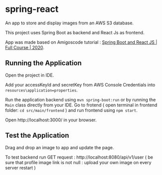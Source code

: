 # spring-react

An app to store and display images from an AWS S3 database.

This project uses Spring Boot as backend and React Js as frontend. 

App was made based on Amigoscode tutorial : [Spring Boot and React JS | Full Course | 2020](https://www.youtube.com/watch?v=i-hoSg8iRG0&t=). 

## Running the Application

Open the project in IDE.

Add your accessKeyId and secretKey from AWS Console Credentials into `resources\application=properties`.

Run the application backend using `mvn spring-boot:run` or by running the `Main` class directly from your IDE.
Go to frotend ( open terminal in frontend folder: `cd src/main/frontend` ) and run frontend using `npm start`.

Open http://localhost:3000/ in your browser.

## Test the Application

Drag and drop an image to app and update the page.

To test backend run GET request : http://localhost:8080/api/v1/user ( be sure that profile image link is not null : upload your own image on every server restart )




